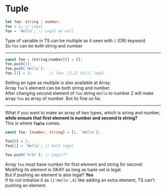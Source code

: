 # Tuple

```ts
let foo: string | number;
foo = 1; // Legal
foo = `Hello`; // Legal as well
```

Type of variable in TS can be multiple as it seen with `|` (OR) keyword  
So `foo` can be both string and number

---

```ts
const foo = (string|number)[] = [];
foo.push(1);
foo.push(`Hello`);
foo.[1] = 2;        // foo: [1,2] Still legal
```

Setting an type as multiple is also available at Array.  
Array `foo`'s element can be both string and number.  
After changing second element of `foo` string `Hello` to number 2 will make array `foo` as array of number. But its fine so far.

---

What if you want to make an array of two types, which is string and number, **while ensure that first element is number and second is string?**  
This is where **`Tuple`** comes.

```ts
const foo: [number, string] = [1, `Hello`];

foo[0] = 2;
foo[1] = `Nello`; // both legal

foo.push(`hrhr`); // Legal??
```

Array `foo` must have number for first element and string for second.  
Modifing its element is OKAY as long as tuple set is legal.  
But if pushing an element is also legal? **Yes**  
If its not initialize it as `[1'Hello',4]` like adding an extra element, TS can't pushing an element.
